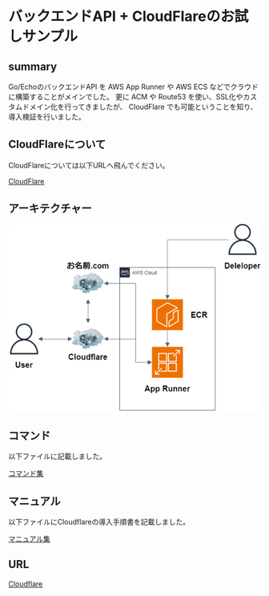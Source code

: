 # バックエンドAPI + CloudFlareのお試しサンプル

## summary

Go/EchoのバックエンドAPI を AWS App Runner や AWS ECS などでクラウドに構築することがメインでした。
更に ACM や Route53 を使い、SSL化やカスタムドメイン化を行ってきましたが、
CloudFlare でも可能ということを知り、導入検証を行いました。

## CloudFlareについて

CloudFlareについては以下URLへ飛んでください。

[CloudFlare](./manuals/cloudflare.md)

## アーキテクチャー

![アーキテクチャー図](./architecture/echo-cloudflare.drawio.png)

## コマンド

以下ファイルに記載しました。

[コマンド集](./manuals/commands.md)

## マニュアル

以下ファイルにCloudflareの導入手順書を記載しました。

[マニュアル集](./manuals/manuals.md)

## URL

[Cloudflare](https://www.cloudflare.com/ja-jp/)